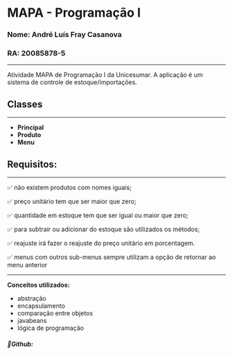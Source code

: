 # MAPA - Programação I

### Nome: André Luís Fray Casanova

### RA: 20085878-5

---

Atividade MAPA de Programação I da Unicesumar. A aplicação é um sistema de controle de estoque/importações.

## Classes

---

- **Principal**
- **Produto**
- **Menu**

## Requisitos:

---

:white_check_mark: não existem produtos com nomes iguais;

:white_check_mark: preço unitário tem que ser maior que zero;

:white_check_mark: quantidade em estoque tem que ser igual ou maior que zero;

:white_check_mark: para subtrair ou adicionar do estoque são utilizados os métodos;

:white_check_mark: reajuste irá fazer o reajuste do preço unitário em porcentagem.

:white_check_mark: menus com outros sub-menus sempre utilizam a opção de retornar ao menu anterior

---

**Conceitos utilizados:**

- abstração
- encapsulamento
- comparação entre objetos
- javabeans
- lógica de programação

##### :rocket:Github: 

